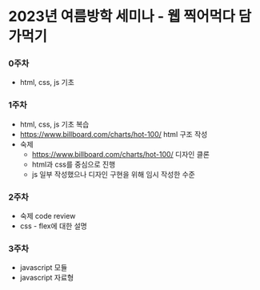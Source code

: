 # 2023년 여름방학 세미나 - 웹 찍어먹다 담가먹기

### 0주차

- html, css, js 기초

### 1주차

- html, css, js 기초 복습
- https://www.billboard.com/charts/hot-100/ html 구조 작성
- 숙제
  - https://www.billboard.com/charts/hot-100/ 디자인 클론
  - html과 css를 중심으로 진행
  - js 일부 작성했으나 디자인 구현을 위해 임시 작성한 수준

### 2주차

- 숙제 code review
- css - flex에 대한 설명 

### 3주차

- javascript 모듈
- javascript 자료형
